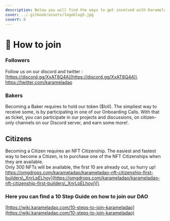 ```yaml
---
description: Below you will find the ways to get involved with KaramelaDAO
cover: ../.gitbook/assets/logoblog5.jpg
coverY: 0
---
```


# 🤝 How to join

### Followers

Follow us on our discord and twitter :\
[https://discord.gg/XxAT8Q4A](https://discord.gg/XxAT8Q4A)\
[https://twitter.com/karameladao ](https://twitter.com/karameladao)

### Bakers

Becoming a Baker requires to hold our token ($loll). The simpliest way to receive some, is by participating in one of our Onboarding Calls. With that as ticket, you can participate in our projects and discussions,  on citizen-only channels on our Discord server, and earn some more!.

## Citizens

Becoming a Citizen requires an NFT Citizenship. The easiest and fastest way to become a Citizen, is to purchase one of the NFT Citizenships when they are available.\
Only 300 NFTs will be available, the first 10 are already out, so hurry up! [https://omgdrops.com/karameladao/karameladao-nft-citizenship-first-builders\_XnrLpELhoy](https://omgdrops.com/karameladao/karameladao-nft-citizenship-first-builders\_XnrLpELhoy/)[\
](https://omgdrops.com/karameladao/karameladao-nft-citizenship-first-builders\_XnrLpELhoy/)

### Here you can find a 10 Step Guide on how to join our DAO

[https://wiki.karameladao.com/10-steps-to-join-karameladao](https://wiki.karameladao.com/10-steps-to-join-karameladao)

